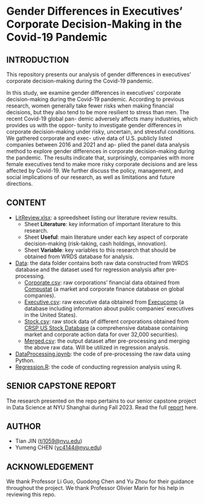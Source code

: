 # Gender Differences in Executives’ Corporate Decision-Making in the Covid-19 Pandemic

## INTRODUCTION
This repository presents our analysis of gender differences in executives’ corporate decision-making during the Covid-19 pandemic.

In this study, we examine gender differences in executives’ corporate decision-making during the Covid-19 pandemic. According to previous research, women generally take fewer risks when making financial decisions, but they also tend to be more resilient to stress than men. The recent Covid-19 global pan- demic adversely affects many industries, which provides us with the oppor- tunity to investigate gender differences in corporate decision-making under risky, uncertain, and stressful conditions. We gathered corporate and exec- utive data of U.S. publicly listed companies between 2016 and 2021 and ap- plied the panel data analysis method to explore gender differences in corporate decision-making during the pandemic. The results indicate that, surprisingly, companies with more female executives tend to make more risky corporate decisions and are less affected by Covid-19. We further discuss the policy, management, and social implications of our research, as well as limitations and future directions.


## CONTENT
- [LitReview.xlsx](https://github.com/koapushjin/Spring2023-DS-capstone/blob/main/LitReview.xlsx): a spreedsheet listing our literature review results.
    - Sheet **Literature**: key information of important literature to this research.
    - Sheet **Useful**: main literature under each key aspect of corporate decision-making (risk-taking, cash holdings, innovation).
    - Sheet **Variable**: key variables to this research that should be obtained from WRDS database for analysis.
- [Data](https://github.com/koapushjin/Spring2023-DS-capstone/blob/main/Data): the data folder contains both raw data constructed from WRDS database and the dataset used for regression analysis after pre-processing.
    - [Corporate.csv](https://github.com/koapushjin/Spring2023-DS-capstone/blob/main/Data/corporate.csv): raw corporations’ financial data obtained from [Compustat](https://wrds-www.wharton.upenn.edu/pages/get-data/compustat-capital-iq-standard-poors/compustat/north-america-daily/fundamentals-annual/) (a market and corporate finance database on global companies).
    - [Executive.csv](https://github.com/koapushjin/Spring2023-DS-capstone/blob/main/Data/executive.csv): raw executive data obtained from [Execucomp](https://wrds-www.wharton.upenn.edu/pages/get-data/compustat-capital-iq-standard-poors/compustat/execucomp/annual-compensation/) (a database including information about public companies’ executives in the United States).
    - [Stock.csv](https://github.com/koapushjin/Spring2023-DS-capstone/blob/main/Data/stock.csv): raw stock data of different corporations obtained from [CRSP US Stock Database](https://wrds-www.wharton.upenn.edu/pages/get-data/center-research-security-prices-crsp/annual-update/crspcompustat-merged/security-monthly/) (a comprehensive database containing market and corporate action data for over 32,000 securities).
    - [Merged.csv](https://github.com/koapushjin/Spring2023-DS-capstone/blob/main/Data/merged.csv): the output dataset after pre-processing and merging the above raw data. Will be utilized in regression analysis.
- [DataProcessing.ipynb](https://github.com/koapushjin/Spring2023-DS-capstone/blob/main/DataProcessing.ipynb): the code of pre-processing the raw data using Python.
- [Regression.R](https://github.com/koapushjin/Spring2023-DS-capstone/blob/main/Regression.R): the code of conducting regression analysis using R.


## SENIOR CAPSTONE REPORT
The research presented on the repo pertains to our senior capstone project in Data Science at NYU Shanghai during Fall 2023. Read the full [report](https://github.com/koapushjin/Spring2023-DS-capstone/blob/main/CapstoneReport.pdf) here.


## AUTHOR
- Tian JIN (tj1059@nyu.edu)
- Yumeng CHEN (yc4144@nyu.edu)


## ACKNOWLEDGEMENT
We thank Professor Li Guo, Guodong Chen and Yu Zhou for their guidance throughout the project. We thank Professor Olivier Marin for his help in reviewing this repo.
